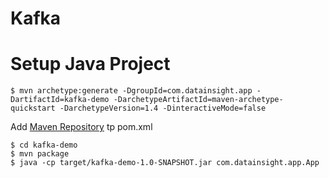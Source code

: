 # Kafka

# Setup Java Project

    $ mvn archetype:generate -DgroupId=com.datainsight.app -DartifactId=kafka-demo -DarchetypeArtifactId=maven-archetype-quickstart -DarchetypeVersion=1.4 -DinteractiveMode=false

Add [Maven Repository](https://mvnrepository.com/) tp pom.xml

    $ cd kafka-demo
    $ mvn package
    $ java -cp target/kafka-demo-1.0-SNAPSHOT.jar com.datainsight.app.App